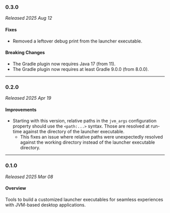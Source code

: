 ### 0.3.0

_Released 2025 Aug 12_

#### Fixes

- Removed a leftover debug print from the launcher executable.

#### Breaking Changes

- The Gradle plugin now requires Java 17 (from 11).
- The Gradle plugin now requires at least Gradle 9.0.0 (from 8.0.0).


---

### 0.2.0

_Released 2025 Apr 19_

#### Improvements

- Starting with this version, relative paths in the  `jvm_args` configuration
  property should use the `<path:...>` syntax. Those are resolved at run-time
  against the directory of the launcher executable.
    - This fixes an issue where relative paths were unexpectedly resolved against
      the working directory instead of the launcher executable directory.


---

### 0.1.0

_Released 2025 Mar 08_

#### Overview

Tools to build a customized launcher executables for seamless experiences with
JVM-based desktop applications.